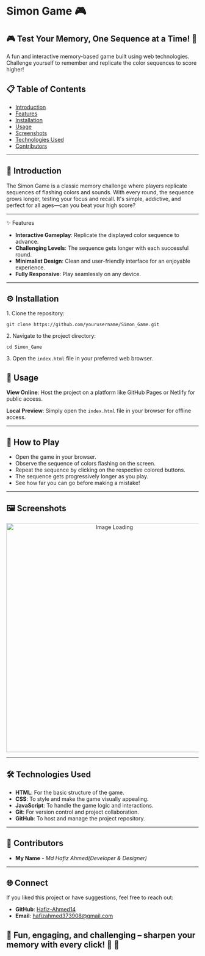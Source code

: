 <h1>Simon Game 🎮 </h1>
        <h2><strong>🎮 Test Your Memory, One Sequence at a Time! 🧠</strong></h2>
        <p>A fun and interactive memory-based game built using web technologies. Challenge yourself to remember and replicate the color sequences to score higher!</p>

## 📋 Table of Contents

- [Introduction](#introduction)
- [Features](#features)
- [Installation](#installation)
- [Usage](#usage)
- [Screenshots](#screenshots)
- [Technologies Used](#technologies-used)
- [Contributors](#contributors)

---

## 🌠 Introduction

The Simon Game is a classic memory challenge where players replicate sequences of flashing colors and sounds. With every round, the sequence grows longer, testing your focus and recall. It's simple, addictive, and perfect for all ages—can you beat your high score?

---

✨ Features
- **Interactive Gameplay**: Replicate the displayed color sequence to advance.
- **Challenging Levels**: The sequence gets longer with each successful round.
- **Minimalist Design**: Clean and user-friendly interface for an enjoyable experience.
- **Fully Responsive**: Play seamlessly on any device.

---

<h2 >⚙️ Installation</h2>
        <p>1. Clone the repository:</p>
        <code>git clone https://github.com/yourusername/Simon_Game.git</code>
        <p>2. Navigate to the project directory:</p>
        <code>cd Simon_Game</code>
        <p>3. Open the <code>index.html</code> file in your preferred web browser.</p>

  <h2 id="usage">🚀 Usage</h2>
        <p><strong>View Online</strong>: Host the project on a platform like GitHub Pages or Netlify for public access.</p>
        <p><strong>Local Preview</strong>: Simply open the <code>index.html</code> file in your browser for offline access.</p>

---

## 🚀 How to Play
- Open the game in your browser.
- Observe the sequence of colors flashing on the screen.
- Repeat the sequence by clicking on the respective colored buttons.
- The sequence gets progressively longer as you play.
- See how far you can go before making a mistake!
---

 ## 🖼️ Screenshots

<p align="center">
  <img alt="Image Loading" height="600" width="550" src="https://github.com/Hafiz-Ahmed14/PROJECTS/blob/main/SIMPLE%20PROJECTS(WEB-BASED)/SIMON%20GAME%F0%9F%8E%B2/output_image/1.png">
</p>



---
## 🛠️ Technologies Used  

- **HTML**: For the basic structure of the game.  
- **CSS**: To style and make the game visually appealing.  
- **JavaScript**: To handle the game logic and interactions. 
- **Git**: For version control and project collaboration.  
- **GitHub**: To host and manage the project repository.
---

## 👥 Contributors

- **My Name** - *Md Hafiz Ahmed(Developer & Designer)*

---


## 🌐 Connect

If you liked this project or have suggestions, feel free to reach out:

- **GitHub**: [Hafiz-Ahmed14](https://github.com/Hafiz-Ahmed14)
- **Email**: [hafizahmed373908@gmail.com](mailto:hafizahmed373908@gmail.com)




## 🌟 Fun, engaging, and challenging – sharpen your memory with every click! 🌟 🚀



